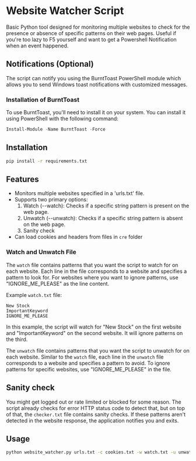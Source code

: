 # Website Watcher Script

Basic Python tool designed for monitoring multiple websites to check for the presence or absence of specific patterns on their web pages. Useful if you're too lazy to F5 yourself and want to get a Powershell Notification when an event happened.

## Notifications (Optional)

The script can notify you using the BurntToast PowerShell module which allows you to send Windows toast notifications with customized messages.

### Installation of BurntToast

To use BurntToast, you'll need to install it on your system. You can install it using PowerShell with the following command:

```powershell
Install-Module -Name BurntToast -Force
```

## Installation

```bash
pip install -r requirements.txt
```

## Features

- Monitors multiple websites specified in a 'urls.txt' file.
- Supports two primary options:
  1. Watch (--watch): Checks if a specific string pattern is present on the web page.
  2. Unwatch (--unwatch): Checks if a specific string pattern is absent on the web page.
  3. Sanity check
- Can load cookies and headers from files in `cre` folder

### Watch and Unwatch File

The `watch` file contains patterns that you want the script to watch for on each website. Each line in the file corresponds to a website and specifies a pattern to look for. For websites where you want to ignore patterns, use "IGNORE_ME_PLEASE" as the line content.

Example `watch.txt` file:

```
New Stock
ImportantKeyword
IGNORE_ME_PLEASE
```

In this example, the script will watch for "New Stock" on the first website and "ImportantKeyword" on the second website. It will ignore patterns on the third.

The `unwatch` file contains patterns that you want the script to unwatch for on each website. Similar to the `watch` file, each line in the `unwatch` file corresponds to a website and specifies a pattern to avoid. To ignore patterns for specific websites, use "IGNORE_ME_PLEASE" in the file.

## Sanity check

You might get logged out or rate limited or blocked for some reason. 
The script already checks for error HTTP status code to detect that, but on top of that, the `checker.txt` file contains sanity checks. If these patterns aren't detected in the website response, the application notifies you and exits.

## Usage

```bash
python website_watcher.py urls.txt -c cookies.txt -w watch.txt -u unwatch.txt -b headers.txt
```
